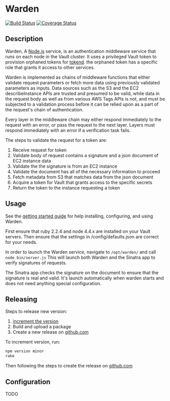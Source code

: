 # Warden

[![Build Status](https://travis-ci.org/rapid7/warden.svg?branch=master)](https://travis-ci.org/rapid7/warden)
[![Coverage Status](https://coveralls.io/repos/github/rapid7/warden/badge.svg?branch=master)](https://coveralls.io/github/rapid7/warden?branch=master)

## Description

Warden, A [Node.js][] service, is an authentication middleware service that runs on each node in the Vault
cluster. It uses a privileged Vault token to provision orphaned tokens for [tokend][].
the orphaned token has a specific role that grants it access to other services.

Warden is implemented as chains of middleware functions that either validate
request parameters or fetch more data using previously validated parameters as
inputs. Data sources such as the S3 and the EC2 describeInstance APIs are trusted
and presumed to be valid, while data in the request body as well as from various
AWS Tags APIs is not, and must be subjected to a validation process before it can
be relied upon as a part of the request's chain of authentication.

Every layer in the middleware chain may either respond immediately to the request
with an error, or pass the request to the next layer. Layers must respond
immediately with an error if a verification task fails.

The steps to validate the request for a token are:
1. Receive request for token
2. Validate body of request contains a signature and a json document of EC2 instance data
3. Validate the the signature is from an EC2 instance
4. Validate the document has all of the necessary information to proceed
5. Fetch metadata from S3 that matches data from the json document
6. Acquire a token for Vault that grants access to the specific secrets
7. Return the token to the instance requesting a token

## Usage

See the [getting started guide][gsg] for help installing, configuring, and
using Warden.

First ensure that ruby 2.2.4 and node 4.4.x are installed on your Vault servers.
Then ensure that the settings in /config/defaults.json are correct for your needs.

In order to launch the Warden service, navigate to ```/opt/warden/``` and call ```node bin/server.js```
This will launch both Warden and the Sinatra app to verify signatures of requests.

The Sinatra app checks the signature on the document to ensure that the signature is real and valid.
It's launch automatically when warden starts and does not need anything special configuration.

## Releasing
Steps to release new version:
1. [increment the version][npm-version]
2. Build and upload a package
3. Create a new release on [github.com]

To increment version, run:
~~~bash
npm version minor
rake
~~~

Then following the steps to create the release on [github.com]

## Configuration

TODO



[Node.js]: https://nodejs.org/en/
[tokend]: https://github.com/rapid7/tokend
[gsg]: ./docs/getting-started/
[npm-version]: https://docs.npmjs.com/cli/version
[github.com]: https://www.github.com
